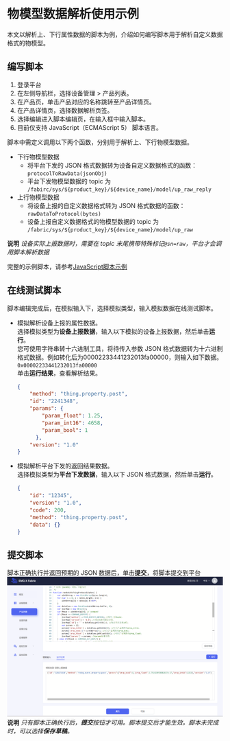 # 物模型数据解析使用示例
本文以解析上、下行属性数据的脚本为例，介绍如何编写脚本用于解析自定义数据格式的物模型。

## 编写脚本
1. 登录平台
2. 在左侧导航栏，选择设备管理 > 产品列表。
3. 在产品页，单击产品对应的名称跳转至产品详情页。
4. 在产品详情页，选择数据解析页签。
5. 选择编辑进入脚本编辑页，在输入框中输入脚本。
6. 目前仅支持 JavaScript（ECMAScript 5） 脚本语言。

脚本中需定义调用以下两个函数，分别用于解析上、下行物模型数据。  
* 下行物模型数据
  * 将平台下发的 JSON 格式数据转为设备自定义数据格式的函数：`protocolToRawData(jsonObj)`
  * 平台下发物模型数据的 topic 为 `/fabirc/sys/${product_key}/${device_name}/model/up_raw_reply`
* 上行物模型数据
  * 将设备上报的自定义数据格式转为 JSON 格式数据的函数：`rawDataToProtocol(bytes)`
  * 设备上报自定义数据格式的物模型数据的 topic 为 `/fabric/sys/${product_key}/${device_name}/model/up_raw`

**说明** _设备实际上报数据时，需要在 topic 末尾携带特殊标记`@sn=raw`，平台才会调用脚本解析数据_  

完整的示例脚本，请参考[JavaScript脚本示例](javascript_use_case.md)

## 在线测试脚本
脚本编辑完成后，在模拟输入下，选择模拟类型，输入模拟数据在线测试脚本。
* 模拟解析设备上报的属性数据。  
  选择模拟类型为**设备上报数据**，输入以下模拟的设备上报数据，然后单击**运行**。  
  您可使用字符串转十六进制工具，将待传入参数 JSON 格式数据转为十六进制格式数据。例如转化后为00002233441232013fa00000，则输入如下数据。  
  `0x00002233441232013fa00000`  
  单击**运行结果**，查看解析结果。  
  ```json
  {
      "method": "thing.property.post",
      "id": "2241348",
      "params": {
          "param_float": 1.25,
          "param_int16": 4658,
          "param_bool": 1
        },
      "version": "1.0"
  }
  ```
  
* 模拟解析平台下发的返回结果数据。  
  选择模拟类型为**平台下发数据**，输入以下 JSON 格式数据，然后单击**运行**。  
  ```json
  {
      "id": "12345",
      "version": "1.0",
      "code": 200,
      "method": "thing.property.post",
      "data": {}
  }
  ```
## 提交脚本
脚本正确执行并返回预期的 JSON 数据后，单击**提交**，将脚本提交到平台  
![](./_assets/submit_script.png)
**说明** _只有脚本正确执行后，**提交**按钮才可用。脚本提交后才能生效。脚本未完成时，可以选择**保存草稿**。_